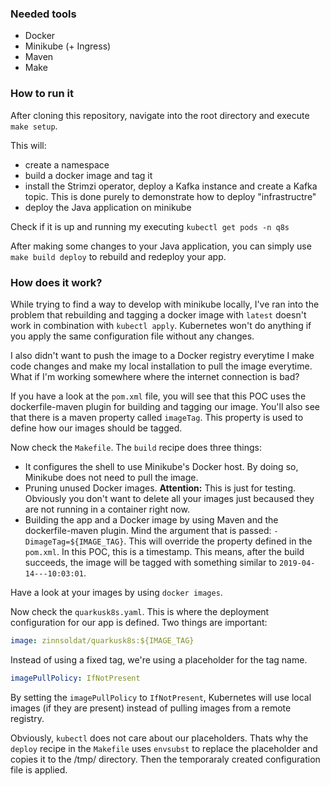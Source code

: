 ### Needed tools

* Docker
* Minikube (+ Ingress)
* Maven
* Make

### How to run it

After cloning this repository, navigate into the root directory and execute `make setup`.

This will:
* create a namespace 
* build a docker image and tag it
* install the Strimzi operator, deploy a Kafka instance and create a Kafka topic.
This is done purely to demonstrate how to deploy "infrastructre"
* deploy the Java application on minikube

Check if it is up and running my executing `kubectl get pods -n q8s`

After making some changes to your Java application, you can simply use `make build deploy` to rebuild 
and redeploy your app.

### How does it work?
While trying to find a way to develop with minikube locally, I've ran into the problem that
rebuilding and tagging a docker image with `latest` doesn't work in combination with
`kubectl apply`. Kubernetes won't do anything if you apply the same configuration file without any changes.

I also didn't want to push the image to a Docker registry everytime I make code changes and make my local
installation to pull the image everytime. What if I'm working somewhere where the internet connection is bad?

If you have a look at the `pom.xml` file, you will see that this POC uses the dockerfile-maven
plugin for building and tagging our image. You'll also see that there is a maven property called `imageTag`.
This property is used to define how our images should be tagged.

Now check the `Makefile`. The `build` recipe does three things:

* It configures the shell to use Minikube's Docker host. By doing so, Minikube does not need to pull the image.
* Pruning unused Docker images. **Attention:** This is just for testing. Obviously you don't want to delete all your images
just becaused they are not running in a container right now.
* Building the app and a Docker image by using Maven and the dockerfile-maven plugin. Mind the argument that is passed: 
`-DimageTag=${IMAGE_TAG}`. This will override the property defined in the `pom.xml`. In this POC, this is a timestamp. 
This means, after the build succeeds, the image will be tagged with something similar to `2019-04-14---10:03:01`.

Have a look at your images by using `docker images`.

Now check the `quarkusk8s.yaml`. This is where the deployment configuration for our app is defined. Two things are important:
```yaml
image: zinnsoldat/quarkusk8s:${IMAGE_TAG}
```
Instead of using a fixed tag, we're using a placeholder for the tag name.

```yaml
imagePullPolicy: IfNotPresent
```
By setting the `imagePullPolicy` to `IfNotPresent`, Kubernetes will use local images (if they are present) instead of
pulling images from a remote registry.

Obviously, `kubectl` does not care about our placeholders. Thats why the `deploy` recipe in the `Makefile` uses `envsubst`
to replace the placeholder and copies it to the /tmp/ directory. Then the temporaraly created configuration file is applied.



